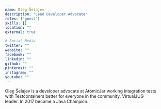 ```yaml
---
name: Oleg Šelajev
description: "Lead Developer Advocate"
roles: ["guest"]
skills: []
location: ""
external: true

# Social Media
twitter: ""
website: ""
facebook: ""
linkedin: ""
github: ""
pinterest: ""
instagram: ""
youtube: ""
---
```


Oleg Šelajev is a developer advocate at AtomicJar working integration tests with Testcontainers better for everyone in the community. VirtualJUG leader. In 2017 became a Java Champion.